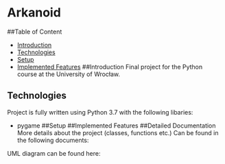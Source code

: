 # Arkanoid
##Table of Content
* [Introduction](#Introduction)
* [Technologies](#Technologies)
* [Setup](#Setup)
* [Implemented Features](#Implemented_Features)
##Introduction
Final project for the Python course at the University of Wrocław.
## Technologies
Project is fully written using Python 3.7 with the following libaries:
* pygame
##Setup
##Implemented Features
##Detailed Documentation
More details about the project (classes, functions etc.) Can be found in the following documents:

UML diagram can be found here: